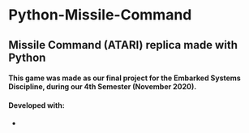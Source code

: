 # Python-Missile-Command

## Missile Command (ATARI) replica made with Python

#### This game was made as our final project for the Embarked Systems Discipline, during our 4th Semester (November 2020).
#### Developed with:
* [Pyhton 3.8.3]: https://docs.python.org/3.8/
